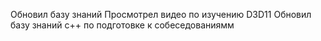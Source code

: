 Обновил базу знаний
Просмотрел видео по изучению D3D11
Обновил базу знаний c++ по подготовке к собеседованиямм